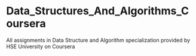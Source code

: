 # Data_Structures_And_Algorithms_Coursera
All assignments in Data Structure and Algorithm specialization provided by HSE University on Coursera
